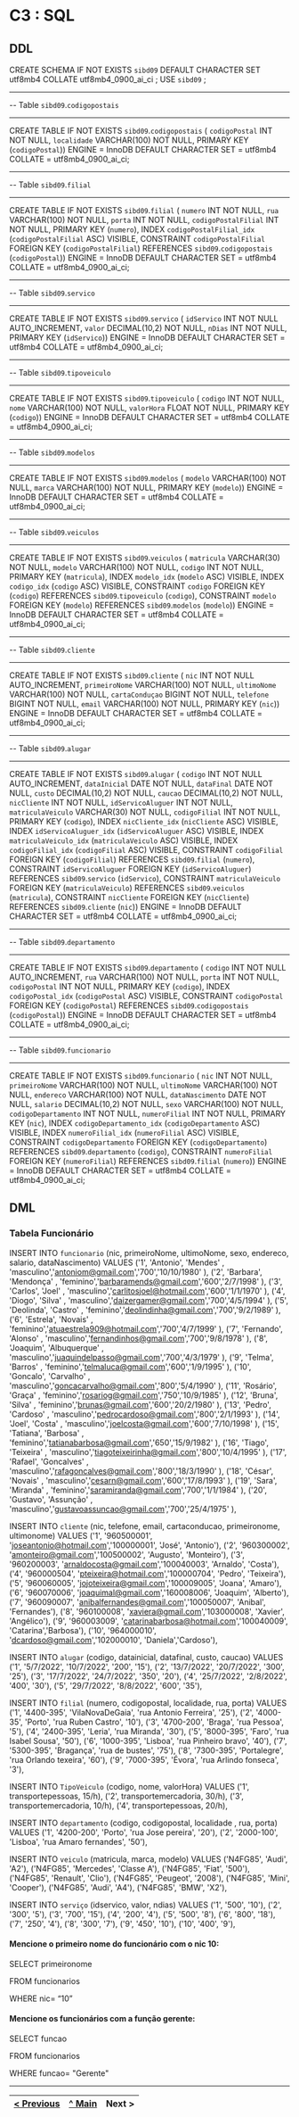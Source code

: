 # C3 : SQL

## DDL

CREATE SCHEMA IF NOT EXISTS `sibd09` DEFAULT CHARACTER SET utf8mb4 COLLATE utf8mb4_0900_ai_ci ;
USE `sibd09` ;

-- -----------------------------------------------------
-- Table `sibd09`.`codigopostais`
-- -----------------------------------------------------
CREATE TABLE IF NOT EXISTS `sibd09`.`codigopostais` (
  `codigoPostal` INT NOT NULL,
  `localidade` VARCHAR(100) NOT NULL,
  PRIMARY KEY (`codigoPostal`))
ENGINE = InnoDB
DEFAULT CHARACTER SET = utf8mb4
COLLATE = utf8mb4_0900_ai_ci;


-- -----------------------------------------------------
-- Table `sibd09`.`filial`
-- -----------------------------------------------------
CREATE TABLE IF NOT EXISTS `sibd09`.`filial` (
  `numero` INT NOT NULL,
  `rua` VARCHAR(100) NOT NULL,
  `porta` INT NOT NULL,
  `codigoPostalFilial` INT NOT NULL,
  PRIMARY KEY (`numero`),
  INDEX `codigoPostalFilial_idx` (`codigoPostalFilial` ASC) VISIBLE,
  CONSTRAINT `codigoPostalFilial`
    FOREIGN KEY (`codigoPostalFilial`)
    REFERENCES `sibd09`.`codigopostais` (`codigoPostal`))
ENGINE = InnoDB
DEFAULT CHARACTER SET = utf8mb4
COLLATE = utf8mb4_0900_ai_ci;


-- -----------------------------------------------------
-- Table `sibd09`.`servico`
-- -----------------------------------------------------
CREATE TABLE IF NOT EXISTS `sibd09`.`servico` (
  `idServico` INT NOT NULL AUTO_INCREMENT,
  `valor` DECIMAL(10,2) NOT NULL,
  `nDias` INT NOT NULL,
  PRIMARY KEY (`idServico`))
ENGINE = InnoDB
DEFAULT CHARACTER SET = utf8mb4
COLLATE = utf8mb4_0900_ai_ci;


-- -----------------------------------------------------
-- Table `sibd09`.`tipoveiculo`
-- -----------------------------------------------------
CREATE TABLE IF NOT EXISTS `sibd09`.`tipoveiculo` (
  `codigo` INT NOT NULL,
  `nome` VARCHAR(100) NOT NULL,
  `valorHora` FLOAT NOT NULL,
  PRIMARY KEY (`codigo`))
ENGINE = InnoDB
DEFAULT CHARACTER SET = utf8mb4
COLLATE = utf8mb4_0900_ai_ci;


-- -----------------------------------------------------
-- Table `sibd09`.`modelos`
-- -----------------------------------------------------
CREATE TABLE IF NOT EXISTS `sibd09`.`modelos` (
  `modelo` VARCHAR(100) NOT NULL,
  `marca` VARCHAR(100) NOT NULL,
  PRIMARY KEY (`modelo`))
ENGINE = InnoDB
DEFAULT CHARACTER SET = utf8mb4
COLLATE = utf8mb4_0900_ai_ci;


-- -----------------------------------------------------
-- Table `sibd09`.`veiculos`
-- -----------------------------------------------------
CREATE TABLE IF NOT EXISTS `sibd09`.`veiculos` (
  `matricula` VARCHAR(30) NOT NULL,
  `modelo` VARCHAR(100) NOT NULL,
  `codigo` INT NOT NULL,
  PRIMARY KEY (`matricula`),
  INDEX `modelo_idx` (`modelo` ASC) VISIBLE,
  INDEX `codigo_idx` (`codigo` ASC) VISIBLE,
  CONSTRAINT `codigo`
    FOREIGN KEY (`codigo`)
    REFERENCES `sibd09`.`tipoveiculo` (`codigo`),
  CONSTRAINT `modelo`
    FOREIGN KEY (`modelo`)
    REFERENCES `sibd09`.`modelos` (`modelo`))
ENGINE = InnoDB
DEFAULT CHARACTER SET = utf8mb4
COLLATE = utf8mb4_0900_ai_ci;


-- -----------------------------------------------------
-- Table `sibd09`.`cliente`
-- -----------------------------------------------------
CREATE TABLE IF NOT EXISTS `sibd09`.`cliente` (
  `nic` INT NOT NULL AUTO_INCREMENT,
  `primeiroNome` VARCHAR(100) NOT NULL,
  `ultimoNome` VARCHAR(100) NOT NULL,
  `cartaConduçao` BIGINT NOT NULL,
  `telefone` BIGINT NOT NULL,
  `email` VARCHAR(100) NOT NULL,
  PRIMARY KEY (`nic`))
ENGINE = InnoDB
DEFAULT CHARACTER SET = utf8mb4
COLLATE = utf8mb4_0900_ai_ci;


-- -----------------------------------------------------
-- Table `sibd09`.`alugar`
-- -----------------------------------------------------
CREATE TABLE IF NOT EXISTS `sibd09`.`alugar` (
  `codigo` INT NOT NULL AUTO_INCREMENT,
  `dataInicial` DATE NOT NULL,
  `dataFinal` DATE NOT NULL,
  `custo` DECIMAL(10,2) NOT NULL,
  `caucao` DECIMAL(10,2) NOT NULL,
  `nicCliente` INT NOT NULL,
  `idServicoAluguer` INT NOT NULL,
  `matriculaVeiculo` VARCHAR(30) NOT NULL,
  `codigoFilial` INT NOT NULL,
  PRIMARY KEY (`codigo`),
  INDEX `nicCliente_idx` (`nicCliente` ASC) VISIBLE,
  INDEX `idServicoAluguer_idx` (`idServicoAluguer` ASC) VISIBLE,
  INDEX `matriculaVeiculo_idx` (`matriculaVeiculo` ASC) VISIBLE,
  INDEX `codigoFilial_idx` (`codigoFilial` ASC) VISIBLE,
  CONSTRAINT `codigoFilial`
    FOREIGN KEY (`codigoFilial`)
    REFERENCES `sibd09`.`filial` (`numero`),
  CONSTRAINT `idServicoAluguer`
    FOREIGN KEY (`idServicoAluguer`)
    REFERENCES `sibd09`.`servico` (`idServico`),
  CONSTRAINT `matriculaVeiculo`
    FOREIGN KEY (`matriculaVeiculo`)
    REFERENCES `sibd09`.`veiculos` (`matricula`),
  CONSTRAINT `nicCliente`
    FOREIGN KEY (`nicCliente`)
    REFERENCES `sibd09`.`cliente` (`nic`))
ENGINE = InnoDB
DEFAULT CHARACTER SET = utf8mb4
COLLATE = utf8mb4_0900_ai_ci;


-- -----------------------------------------------------
-- Table `sibd09`.`departamento`
-- -----------------------------------------------------
CREATE TABLE IF NOT EXISTS `sibd09`.`departamento` (
  `codigo` INT NOT NULL AUTO_INCREMENT,
  `rua` VARCHAR(100) NOT NULL,
  `porta` INT NOT NULL,
  `codigoPostal` INT NOT NULL,
  PRIMARY KEY (`codigo`),
  INDEX `codigoPostal_idx` (`codigoPostal` ASC) VISIBLE,
  CONSTRAINT `codigoPostal`
    FOREIGN KEY (`codigoPostal`)
    REFERENCES `sibd09`.`codigopostais` (`codigoPostal`))
ENGINE = InnoDB
DEFAULT CHARACTER SET = utf8mb4
COLLATE = utf8mb4_0900_ai_ci;


-- -----------------------------------------------------
-- Table `sibd09`.`funcionario`
-- -----------------------------------------------------
CREATE TABLE IF NOT EXISTS `sibd09`.`funcionario` (
  `nic` INT NOT NULL,
  `primeiroNome` VARCHAR(100) NOT NULL,
  `ultimoNome` VARCHAR(100) NOT NULL,
  `endereco` VARCHAR(100) NOT NULL,
  `dataNascimento` DATE NOT NULL,
  `salario` DECIMAL(10,2) NOT NULL,
  `sexo` VARCHAR(100) NOT NULL,
  `codigoDepartamento` INT NOT NULL,
  `numeroFilial` INT NOT NULL,
  PRIMARY KEY (`nic`),
  INDEX `codigoDepartamento_idx` (`codigoDepartamento` ASC) VISIBLE,
  INDEX `numeroFilial_idx` (`numeroFilial` ASC) VISIBLE,
  CONSTRAINT `codigoDepartamento`
    FOREIGN KEY (`codigoDepartamento`)
    REFERENCES `sibd09`.`departamento` (`codigo`),
  CONSTRAINT `numeroFilial`
    FOREIGN KEY (`numeroFilial`)
    REFERENCES `sibd09`.`filial` (`numero`))
ENGINE = InnoDB
DEFAULT CHARACTER SET = utf8mb4
COLLATE = utf8mb4_0900_ai_ci;



## DML

### Tabela Funcionário

INSERT INTO `funcionario` (nic, primeiroNome, ultimoNome, sexo, endereco, salario, dataNascimento) VALUES 
('1', 'Antonio', 'Mendes' , 'masculino','antoniom@gmail.com','700','10/10/1980' ),
('2', 'Barbara', 'Mendonça' , 'feminino','barbaramends@gmail.com','600','2/7/1998' ),
('3', 'Carlos', 'Joel' , 'masculino','carlitosjoel@hotmail.com','600','1/1/1970' ),
('4', 'Diogo', 'Silva' , 'masculino','daizergamer@gmail.com','700','4/5/1994' ),
('5', 'Deolinda', 'Castro' , 'feminino','deolindinha@gmail.com','700','9/2/1989' ),
('6', 'Estrela', 'Novais' , 'feminino','atuaestrela909@hotmail.com','700','4/7/1999' ),
('7', 'Fernando', 'Alonso' , 'masculino','fernandinhos@gmail.com','700','9/8/1978' ),
('8', 'Joaquim', 'Albuquerque' , 'masculino','juaquindelpasso@gmail.com','700','4/3/1979' ),
('9', 'Telma', 'Barros' , 'feminino','telmaluca@gmail.com','600','1/9/1995' ),
('10', 'Goncalo', 'Carvalho' , 'masculino','goncacarvalho@gmail.com','800','5/4/1990' ),
('11', 'Rosário', 'Graça' , 'feminino','rosariog@gmail.com','750','10/9/1985' ),
('12', 'Bruna', 'Silva' , 'feminino','brunas@gmail.com','600','20/2/1980' ),
('13', 'Pedro', 'Cardoso' , 'masculino','pedrocardoso@gmail.com','800','2/1/1993' ),
('14', 'Joel', 'Costa' , 'masculino','joelcosta@gmail.com','600','7/10/1998' ),
('15', 'Tatiana', 'Barbosa' , 'feminino','tatianabarbosa@gmail.com','650','15/9/1982' ),
('16', 'Tiago', 'Teixeira' , 'masculino','tiagoteixeirinha@gmail.com','800','10/4/1995' ),
('17', 'Rafael', 'Goncalves' , 'masculino','rafagoncalves@gmail.com','800','18/3/1990' ),
('18', 'César', 'Novais' , 'masculino','cesarn@gmail.com','600','17/8/1993' ),
('19', 'Sara', 'Miranda' , 'feminino','saramiranda@gmail.com','700','1/1/1984' ),
('20', 'Gustavo', 'Assunção' , 'masculino','gustavoassuncao@gmail.com','700','25/4/1975' ),

INSERT INTO `cliente` (nic, telefone, email, cartaconducao, primeironome, ultimonome) VALUES 
('1', '960500001', 'joseantonio@hotmail.com','100000001', 'José', 'Antonio'),
('2', '960300002', 'amonteiro@gmail.com','100500002', 'Augusto', 'Monteiro'),
('3', '960200003', 'arnaldocosta@gmail.com','100040003', 'Arnaldo', 'Costa'),
('4', '960000504', 'pteixeira@hotmail.com','100000704', 'Pedro', 'Teixeira'),
('5', '960060005', 'jojoteixeira@gmail.com','100009005', 'Joana', 'Amaro'),
('6', '960070006', 'joaquimal@gmail.com','160008006', 'Joaquim', 'Alberto'),
('7', '960090007', 'anibalfernandes@gmail.com','100050007', 'Anibal', 'Fernandes'),
('8', '960100008', 'xaviera@gmail.com','103000008', 'Xavier', 'Angélico'),
('9', '960003009', 'catarinabarbosa@hotmail.com','100040009', 'Catarina','Barbosa'),
('10', '964000010', 'dcardoso@gmail.com','102000010', 'Daniela','Cardoso'),

INSERT INTO `alugar` (codigo, datainicial, datafinal, custo, caucao) VALUES
('1', '5/7/2022', '10/7/2022', '200', '15'),
('2', '13/7/2022', '20/7/2022', '300', '25'),
('3', '17/7/2022', '24/7/2022', '350', '20'),
('4', '25/7/2022', '2/8/2022', '400', '30'),
('5', '29/7/2022', '8/8/2022', '600', '35'),

INSERT INTO `filial` (numero, codigopostal, localidade, rua, porta) VALUES
('1', '4400-395', 'VilaNovaDeGaia', 'rua Antonio Ferreira', '25'),
('2', '4000-35', 'Porto', 'rua Ruben Castro', '10'),
('3', '4700-200', 'Braga', 'rua Pessoa', '5'),
('4', '2400-395', 'Leria', 'rua Miranda', '30'),
('5', '8000-395', 'Faro', 'rua Isabel Sousa', '50'),
('6', '1000-395', 'Lisboa', 'rua Pinheiro bravo', '40'),
('7', '5300-395', 'Bragança', 'rua de bustes', '75'),
('8', '7300-395', 'Portalegre', 'rua Orlando texeira', '60'),
('9', '7000-395', 'Évora', 'rua Arlindo fonseca', '3'),

INSERT INTO `TipoVeiculo` (codigo, nome, valorHora) VALUES
('1', transportepessoas, 15/h),
('2', transportemercadoria, 30/h),
('3', transportemercadoria, 10/h),
('4', transportepessoas, 20/h),

INSERT INTO `departamento` (codigo, codigopostal, localidade , rua, porta) VALUES
('1', '4200-200', 'Porto', 'rua Jose pereira', '20'),
('2', '2000-100', 'Lisboa', 'rua Amaro fernandes', '50'),

INSERT INTO `veiculo` (matricula, marca, modelo) VALUES
('N4FG85', 'Audi', 'A2'),
('N4FG85', 'Mercedes', 'Classe A'),
('N4FG85', 'Fiat', '500'),
('N4FG85', 'Renault', 'Clio'),
('N4FG85', 'Peugeot', '2008'),
('N4FG85', 'Mini', 'Cooper'),
('N4FG85', 'Audi', 'A4'),
('N4FG85', 'BMW', 'X2'),

INSERT INTO `serviço` (idservico, valor, ndias) VALUES
('1', '500', '10'),
('2', '300', '5'),
('3', '700', '15'),
('4', '200', '4'),
('5', '500', '8'),
('6', '800', '18'),
('7', '250', '4'),
('8', '300', '7'),
('9', '450', '10'),
('10', '400', '9'),

#### Mencione o  primeiro nome do funcionário com o nic 10:

SELECT primeironome

FROM funcionarios

WHERE nic= “10”


#### Mencione os funcionários com a função gerente:

SELECT funcao

FROM funcionarios

WHERE funcao= "Gerente"

---
[< Previous](rebd04.md) | [^ Main](https://github.com/exemploTrabalho/reportSIBD/) | Next >
:--- | :---: | ---: 
